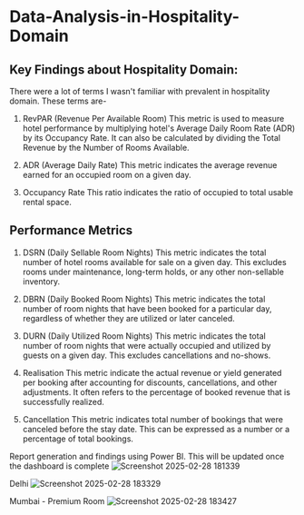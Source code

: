# Data-Analysis-in-Hospitality-Domain

## Key Findings about Hospitality Domain:
There were a lot of terms I wasn't familiar with prevalent in hospitality domain. These terms are-

1. RevPAR (Revenue Per Available Room)
This metric is used to measure hotel performance by multiplying hotel's Average Daily Room Rate (ADR) by its Occupancy Rate. It can also be calculated by dividing the Total Revenue by the Number of Rooms Available. 

2. ADR (Average Daily Rate)
This metric indicates the average revenue earned for an occupied room on a given day.

3. Occupancy Rate
This ratio indicates the ratio of occupied to total usable rental space.

## Performance Metrics
1. DSRN (Daily Sellable Room Nights)
This metric indicates the total number of hotel rooms available for sale on a given day. This excludes rooms under maintenance, long-term holds, or any other non-sellable inventory.
   
2. DBRN (Daily Booked Room Nights)
This metric indicates the total number of room nights that have been booked for a particular day, regardless of whether they are utilized or later canceled.

3. DURN (Daily Utilized Room Nights)
This metric indicates the total number of room nights that were actually occupied and utilized by guests on a given day. This excludes cancellations and no-shows.

4. Realisation
This metric indicate the actual revenue or yield generated per booking after accounting for discounts, cancellations, and other adjustments. It often refers to the percentage of booked revenue that is successfully realized.
  
5. Cancellation
This metric indicates total number of bookings that were canceled before the stay date. This can be expressed as a number or a percentage of total bookings.

Report generation and findings using Power BI. This will be updated once the dashboard is complete
![Screenshot 2025-02-28 181339](https://github.com/user-attachments/assets/cc49d0f2-fc7b-416f-9bc7-beecb045260c)

Delhi 
![Screenshot 2025-02-28 183329](https://github.com/user-attachments/assets/4fe64271-82bb-403d-84ec-b57f68c60d16)

Mumbai - Premium Room
![Screenshot 2025-02-28 183427](https://github.com/user-attachments/assets/0750e663-641e-44ef-82ce-c52e239fc9e5)
